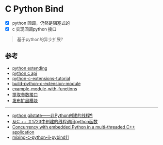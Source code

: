 # C Python Bind

- [x] python 回调，仍然是阻塞式的
- [x] c 实现回调python 接口

> 基于python的异步扩展?

## 参考

- [python extending](https://docs.python.org/3/extending/)
- [python c api](https://docs.python.org/3/c-api/)
- [python-c-extensions-tutorial](https://tutorialedge.net/python/python-c-extensions-tutorial/)
- [build-python-c-extension-module](https://realpython.com/build-python-c-extension-module/)
- [example-module-with-functions](https://www.hardikp.com/2017/12/30/python-cpp/#example-module-with-functions)
- [提取参数接口](https://docs.python.org/2/extending/extending.html#calling-python-functions-from-c)
- [发布扩展模块](https://docs.python.org/2/extending/building.html)

___

- [python gilstate——非Python创建的线程¶
](https://docs.python.org/zh-cn/3/c-api/init.html#gilstate)
- [从C ++ ＃1723中创建的线程调用python函数](https://github.com/pybind/pybind11/issues/1723)
- [Concurrency with embedded Python in a multi-threaded C++ application](https://www.codevate.com/blog/7-concurrency-with-embedded-python-in-a-multi-threaded-c-application)
- [mixing-c-python-ii-pybind11](https://www.slideshare.net/corehard_by/mixing-c-python-ii-pybind11)